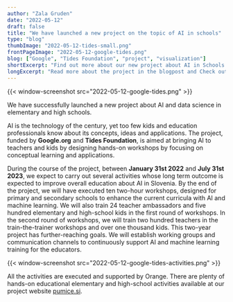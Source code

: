 ```yaml
---
author: "Zala Gruden"
date: "2022-05-12"
draft: false
title: "We have launched a new project on the topic of AI in schools"
type: "blog"
thumbImage: "2022-05-12-tides-small.png"
frontPageImage: "2022-05-12-google-tides.png"
blog: ["Google", "Tides Foundation", "project", "visualization"]
shortExcerpt: "Find out more about our new project about AI in Schools."
longExcerpt: "Read more about the project in the blogpost and Check out the site to find out more about the prepaired activities."
---
```


{{< window-screenshot src="2022-05-12-google-tides.png" >}} 

We have successfully launched a new project about AI and data science in elementary and high schools. 


AI is the technology of the century, yet too few kids and education professionals know about its concepts, ideas and applications. 
The project, funded by **Google.org** and **Tides Foundation**, is aimed at bringing AI to teachers and kids by designing hands-on workshops by focusing on conceptual learning and applications. 

During the course of the project, between **January 31st 2022** and **July 31st 2023**, we expect to carry out several activities whose long term outcome is expected to improve overall education about AI in Slovenia. By the end of the project, we will have executed ten two-hour workshops, designed for primary and secondary schools to enhance the current curricula with AI and machine learning. We will also train 24 teacher ambassadors and five hundred elementary and high-school kids in the first round of workshops. In the second round of workshops, we will train two hundred teachers in the train-the-trainer workshops and over one thousand kids. 
This two-year project has further-reaching goals. We will establish working groups and communication channels to continuously support AI and machine learning training for the educators. 

{{< window-screenshot src="2022-05-12-google-tides-activities.png" >}} 

All the activities are executed and supported by Orange. There are plenty of hands-on educational elementary and high-school activities available at our project website [pumice.si](http://pumice.si/). 



